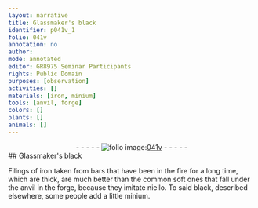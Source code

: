 ```yaml
---
layout: narrative
title: Glassmaker's black
identifier: p041v_1
folio: 041v
annotation: no
author:
mode: annotated
editor: GR8975 Seminar Participants
rights: Public Domain
purposes: [observation]
activities: []
materials: [iron, minium]
tools: [anvil, forge]
colors: []
plants: []
animals: []
---
```


 <div class="folio" align="center">- - - - - <a href="http://gallica.bnf.fr/ark:/12148/btv1b10500001g/f88.image" target="_blank"><img src="https://cu-mkp.github.io/GR8975-edition/assets/photo-icon.png" alt="folio image: " style="display:inline-block; margin-bottom:-3px;"/>041v</a> - - - - - </div>  
## Glassmaker's black

 
Filings of <span class="material">iron</span> taken from bars that have been in the fire for a long time, which are thick, are much better than the common soft ones that fall under the <span class="tool">anvil</span> in the <span class="tool">forge</span>, because they imitate niello. To said black, described elsewhere, some people add a little <span class="material">minium</span>.
 